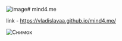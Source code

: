 ![image](https://github.com/vladislavAA/mind4.me/assets/71148826/c42000e1-91e6-479c-b0ff-a5cc9c25ed8f)# mind4.me

link - https://vladislavaa.github.io/mind4.me/

![Снимок](https://github.com/vladislavAA/mind4.me/assets/71148826/381249f8-d835-44b6-aa50-39e85cf24916)
